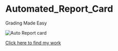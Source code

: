 # Automated_Report_Card
Grading Made Easy

![Auto Report card](https://github.com/user-attachments/assets/9a51e4f5-db40-433d-858a-a68218e28378)

[Click here to find my work](Project_2)
